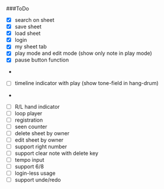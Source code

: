 ###ToDo
- [x] search on sheet
- [x] save sheet
- [x] load sheet
- [x] login
- [x] my sheet tab
- [x] play mode and edit mode  (show only note in play mode)
- [x] pause button function
- 
- [ ] timeline indicator with play (show tone-field in hang-drum)
- 
- [ ] R/L hand indicator
- [ ] loop player
- [ ] registration
- [ ] seen counter
- [ ] delete sheet by owner
- [ ] edit sheet by owner
- [ ] support right number
- [ ] support clear note with delete key
- [ ] tempo input
- [ ] support 6/8
- [ ] login-less usage
- [ ] support unde/redo